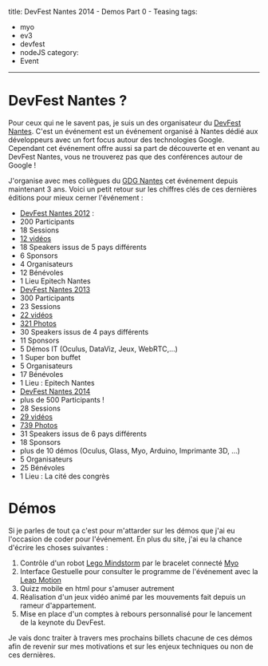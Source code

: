 title: DevFest Nantes 2014 - Demos Part 0 - Teasing
tags:
  - myo
  - ev3
  - devfest
  - nodeJS
category:
  - Event
---
# DevFest Nantes ?

Pour ceux qui ne le savent pas, je suis un des organisateur du [DevFest Nantes](http://devfest.gdgnantes.com).  C'est un événement est un événement organisé à Nantes dédié aux développeurs avec un fort focus autour des technologies Google. Cependant cet événement offre aussi sa part de découverte et en venant au DevFest Nantes, vous ne trouverez pas que des conférences autour de Google ! 

J'organise avec mes collègues du [GDG Nantes](http://gdgnantes.com) cet événement depuis maintenant 3 ans. Voici un petit retour sur les chiffres clés de ces dernières éditions pour mieux cerner l'événement : 

* [DevFest Nantes 2012](http://devfest2012.gdgnantes.com/) : 
 * 200 Participants
 * 18 Sessions
 * [12 vidéos](https://www.youtube.com/playlist?list=PLKGM_1tUdJi6X5VQpbIvckwEm7QVtD7K6)
 * 18 Speakers issus de 5 pays différents
 * 6 Sponsors
 * 4 Organisateurs
 * 12 Bénévoles
 * 1 Lieu Epitech Nantes
* [DevFest Nantes 2013](http://devfest2013.gdgnantes.com/)
 * 300 Participants
 * 23 Sessions
 * [22 vidéos](https://www.youtube.com/playlist?list=PLKGM_1tUdJi63_dETfRmV2K_Q0bCXKT6K)
 * [321 Photos](https://www.flickr.com/photos/129650261@N07/sets/72157649087888720/)
 * 30 Speakers issus de 4 pays différents
 * 11 Sponsors
 * 5 Démos IT (Oculus, DataViz, Jeux, WebRTC,...)
 * 1 Super bon buffet
 * 5 Organisateurs
 * 17 Bénévoles
 * 1 Lieu : Epitech Nantes
* [DevFest Nantes 2014](http://devfest2014.gdgnantes.com/)
 * plus de 500 Participants ! 
 * 28 Sessions
 * [29 vidéos](https://www.youtube.com/playlist?list=PLuZ_sYdawLiVbxgDCmrckrzJBcMfW_ycO)
 * [739 Photos](https://www.flickr.com/photos/129650261@N07/sets/72157649071974789/)
 * 31 Speakers issus de 6 pays différents
 * 18 Sponsors
 * plus de 10 démos (Oculus, Glass, Myo, Arduino, Imprimante 3D, ...)
 * 5 Organisateurs
 * 25 Bénévoles 
 * 1 Lieu : La cité des congrès

 # Démos

 Si je parles de tout ça c'est pour m'attarder sur les démos que j'ai eu l'occasion de coder pour l'événement. En plus du site, j'ai eu la chance d'écrire les choses suivantes : 

 1. Contrôle d'un robot [Lego Mindstorm](http://www.lego.com/en-us/mindstorms/?domainredir=mindstorms.lego.com) par le bracelet connecté [Myo](thalmic.com)
 2. Interface Gestuelle pour consulter le programme de l'événement avec la [Leap Motion](https://www.leapmotion.com/)
 3. Quizz mobile en html pour s'amuser autrement
 4. Réalisation d'un jeux vidéo animé par les mouvements fait depuis un rameur d'appartement.
 5. Mise en place d'un comptes à rebours personnalisé pour le lancement de la keynote du DevFest.

 Je vais donc traiter à travers mes prochains billets chacune de ces démos afin de revenir sur mes motivations et sur les enjeux techniques ou non de ces dernières.

